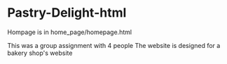 # Pastry-Delight-html
Hompage is in home_page/homepage.html

This was a group assignment with 4 people
The website is designed for a bakery shop's website
